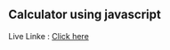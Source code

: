 <H2> Calculator using javascript</H2>
Live Linke : <a href="https://avinashkp-calculator.netlify.app/" > Click here</a>
